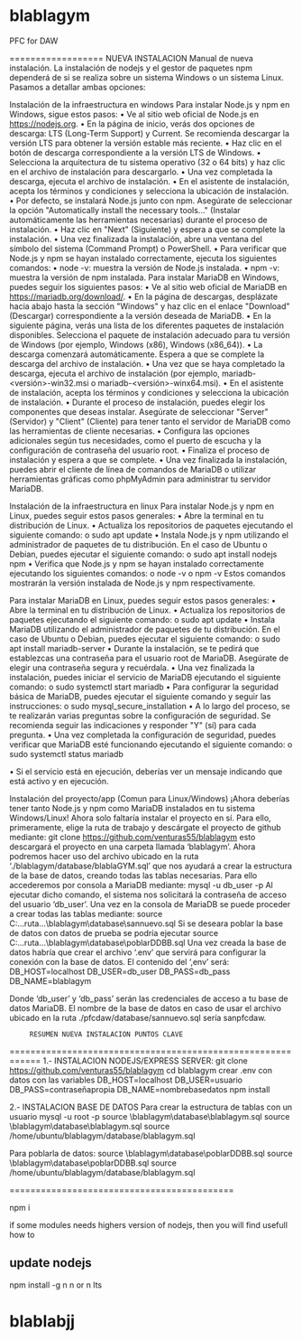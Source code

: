 # blablagym
PFC for DAW

==================
          NUEVA INSTALACION
Manual de nueva instalación.
La instalación de nodejs y el gestor de paquetes npm dependerá de si se realiza sobre un sistema Windows o un sistema Linux. Pasamos a detallar ambas opciones:

Instalación de la infraestructura en windows
Para instalar Node.js y npm en Windows, sigue estos pasos:
•	Ve al sitio web oficial de Node.js en https://nodejs.org.
•	En la página de inicio, verás dos opciones de descarga: LTS (Long-Term Support) y Current. Se recomienda descargar la versión LTS para obtener la versión estable más reciente.
•	Haz clic en el botón de descarga correspondiente a la versión LTS de Windows.
•	Selecciona la arquitectura de tu sistema operativo (32 o 64 bits) y haz clic en el archivo de instalación para descargarlo.
•	Una vez completada la descarga, ejecuta el archivo de instalación.
•	En el asistente de instalación, acepta los términos y condiciones y selecciona la ubicación de instalación.
•	Por defecto, se instalará Node.js junto con npm. Asegúrate de seleccionar la opción "Automatically install the necessary tools..." (Instalar automáticamente las herramientas necesarias) durante el proceso de instalación.
•	Haz clic en "Next" (Siguiente) y espera a que se complete la instalación.
•	Una vez finalizada la instalación, abre una ventana del símbolo del sistema (Command Prompt) o PowerShell.
•	Para verificar que Node.js y npm se hayan instalado correctamente, ejecuta los siguientes comandos:
•	node -v: muestra la versión de Node.js instalada.
•	npm -v: muestra la versión de npm instalada.
Para instalar MariaDB en Windows, puedes seguir los siguientes pasos:
•	Ve al sitio web oficial de MariaDB en https://mariadb.org/download/.
•	En la página de descargas, desplázate hacia abajo hasta la sección "Windows" y haz clic en el enlace "Download" (Descargar) correspondiente a la versión deseada de MariaDB.
•	En la siguiente página, verás una lista de los diferentes paquetes de instalación disponibles. Selecciona el paquete de instalación adecuado para tu versión de Windows (por ejemplo, Windows (x86), Windows (x86_64)).
•	La descarga comenzará automáticamente. Espera a que se complete la descarga del archivo de instalación.
•	Una vez que se haya completado la descarga, ejecuta el archivo de instalación (por ejemplo, mariadb-<versión>-win32.msi o mariadb-<versión>-winx64.msi).
•	En el asistente de instalación, acepta los términos y condiciones y selecciona la ubicación de instalación.
•	Durante el proceso de instalación, puedes elegir los componentes que deseas instalar. Asegúrate de seleccionar "Server" (Servidor) y "Client" (Cliente) para tener tanto el servidor de MariaDB como las herramientas de cliente necesarias.
•	Configura las opciones adicionales según tus necesidades, como el puerto de escucha y la configuración de contraseña del usuario root.
•	Finaliza el proceso de instalación y espera a que se complete.
•	Una vez finalizada la instalación, puedes abrir el cliente de línea de comandos de MariaDB o utilizar herramientas gráficas como phpMyAdmin para administrar tu servidor MariaDB.
 

Instalación de la infraestructura en linux
Para instalar Node.js y npm en Linux, puedes seguir estos pasos generales:
•	Abre la terminal en tu distribución de Linux.
•	Actualiza los repositorios de paquetes ejecutando el siguiente comando:
        o	sudo apt update
•	Instala Node.js y npm utilizando el administrador de paquetes de tu distribución. En el caso de Ubuntu o Debian, puedes ejecutar el siguiente comando:
        o	sudo apt install nodejs npm
•	Verifica que Node.js y npm se hayan instalado correctamente ejecutando los siguientes comandos:
        o	node -v
        o	npm -v
Estos comandos mostrarán la versión instalada de Node.js y npm respectivamente.

Para instalar MariaDB en Linux, puedes seguir estos pasos generales:
•	Abre la terminal en tu distribución de Linux.
•	Actualiza los repositorios de paquetes ejecutando el siguiente comando:
        o	sudo apt update
•	Instala MariaDB utilizando el administrador de paquetes de tu distribución. En el caso de Ubuntu o Debian, puedes ejecutar el siguiente comando:
        o	sudo apt install mariadb-server
•	Durante la instalación, se te pedirá que establezcas una contraseña para el usuario root de MariaDB. Asegúrate de elegir una contraseña segura y recuérdala.
•	Una vez finalizada la instalación, puedes iniciar el servicio de MariaDB ejecutando el siguiente comando:
        o	sudo systemctl start mariadb
•	Para configurar la seguridad básica de MariaDB, puedes ejecutar el siguiente comando y seguir las instrucciones:
        o	sudo mysql_secure_installation
•	A lo largo del proceso, se te realizarán varias preguntas sobre la configuración de seguridad. Se recomienda seguir las indicaciones y responder "Y" (sí) para cada pregunta.
•	Una vez completada la configuración de seguridad, puedes verificar que MariaDB esté funcionando ejecutando el siguiente comando:
        o	sudo systemctl status mariadb

•	Si el servicio está en ejecución, deberías ver un mensaje indicando que está activo y en ejecución.

Instalación del proyecto/app (Comun para Linux/Windows)
¡Ahora deberías tener tanto Node.js y npm como MariaDB instalados en tu sistema Windows/Linux!  Ahora solo faltaría instalar el proyecto en sí. Para ello, primeramente, elige la ruta de trabajo y descárgate el proyecto de github mediante:
git clone https://github.com/venturas55/blablagym
esto descargará el proyecto en una carpeta llamada ‘blablagym’.
Ahora podremos hacer uso del archivo ubicado en la ruta ‘./blablagym/database/blablaGYM.sql’ que nos ayudará a crear la estructura de la base de datos, creando todas las tablas necesarias. Para ello accederemos por consola a MariaDB mediante:
mysql -u db_user -p
Al ejecutar dicho comando, el sistema nos solicitará la contraseña de acceso del usuario ‘db_user’. Una vez en la consola de MariaDB se puede proceder a crear todas las tablas mediante:
source C:\...ruta...\blablagym\database\sannuevo.sql
Si se deseara poblar la base de datos con datos de prueba se podría ejecutar 
source C:\...ruta...\blablagym\database\poblarDDBB.sql
Una vez creada la base de datos habría que crear el archivo ‘.env’ que servirá para configurar la conexión con la base de datos. El contenido del ‘,env’ será:
                        DB_HOST=localhost
                        DB_USER=db_user
                        DB_PASS=db_pass
                        DB_NAME=blablagym

Donde ‘db_user’ y ‘db_pass’ serán las credenciales de acceso a tu base de datos MariaDB. El nombre de la base de datos en caso de usar el archivo ubicado en la ruta ./pfcdaw/database/sannuevo.sql sería sanpfcdaw.




         RESUMEN NUEVA INSTALACION PUNTOS CLAVE
============================================================
1.- INSTALACION NODEJS/EXPRESS SERVER:
    git clone https://github.com/venturas55/blablagym
    cd blablagym
    crear .env con datos con las variables 
                                            DB_HOST=localhost
                                            DB_USER=usuario
                                            DB_PASS=contraseñapropia
                                            DB_NAME=nombrebasedatos
    npm install

2.- INSTALACION BASE DE DATOS
Para crear la estructura de tablas con un usuario
mysql -u root -p 
source \blablagym\database\blablagym.sql
source \blablagym\database\blablagym.sql
source /home/ubuntu/blablagym/database/blablagym.sql


Para poblarla de datos:
source \blablagym\database\poblarDDBB.sql
source \blablagym\database\poblarDDBB.sql
source /home/ubuntu/blablagym/database/blablagym.sql



===========================================

npm i 

if some modules needs highers version of nodejs, then you will find usefull how to

update nodejs
-------------------
npm install -g n
n <version-number>    or      n lts


# blablabjj
